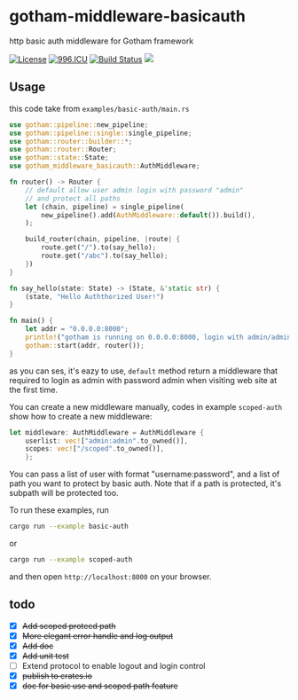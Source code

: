 # gotham-middleware-basicauth
http basic auth middleware for Gotham framework

[![License](https://img.shields.io/badge/License-Apache%202.0-blue.svg)](https://opensource.org/licenses/Apache-2.0)
[![996.ICU](https://img.shields.io/badge/link-996.icu-red.svg)](https://996.icu)
[![Build Status](https://travis-ci.com/PrivateRookie/gotham-middleware-basicauth.svg?branch=master)](https://travis-ci.com/PrivateRookie/gotham-middleware-basicauth)
[![](https://tokei.rs/b1/github/PrivateRookie/gotham-middleware-basicauth)](https://tokei.rs/b1/github/PrivateRookie/gotham-middleware-basicauth)

## Usage

this code take from `examples/basic-auth/main.rs`
```rust
use gotham::pipeline::new_pipeline;
use gotham::pipeline::single::single_pipeline;
use gotham::router::builder::*;
use gotham::router::Router;
use gotham::state::State;
use gotham_middleware_basicauth::AuthMiddleware;

fn router() -> Router {
    // default allow user admin login with password "admin"
    // and protect all paths
    let (chain, pipeline) = single_pipeline(
        new_pipeline().add(AuthMiddleware::default()).build(),
    );

    build_router(chain, pipeline, |route| {
        route.get("/").to(say_hello);
        route.get("/abc").to(say_hello);
    })
}

fn say_hello(state: State) -> (State, &'static str) {
    (state, "Hello Auththorized User!")
}

fn main() {
    let addr = "0.0.0.0:8000";
    println!("gotham is running on 0.0.0.0:8000, login with admin/admin");
    gotham::start(addr, router());
}
```

as you can ses, it's eazy to use, `default` method return a middleware that required
to login as admin with password admin when visiting web site at the first time.

You can create a new middleware manually, codes in example `scoped-auth` show how to create a new middleware:

```rust
let middleware: AuthMiddleware = AuthMiddleware {
    userlist: vec!["admin:admin".to_owned()],
    scopes: vec!["/scoped".to_owned()],
    };
```

You can pass a list of user with format "username:password", and a list of path you want to
protect by basic auth.
Note that if a path is protected, it's subpath will be protected too.

To run these examples, run

```bash
cargo run --example basic-auth
```

or

```bash
cargo run --example scoped-auth
```

and then open `http://localhost:8000` on your browser.

## todo

- [x] ~~Add scoped protecd path~~
- [x] ~~More elegant error handle and log output~~
- [x] ~~Add doc~~
- [x] ~~Add unit test~~
- [ ] Extend protocol to enable logout and login control
- [x] ~~publish to crates.io~~
- [x] ~~doc for basic use and scoped path feature~~
